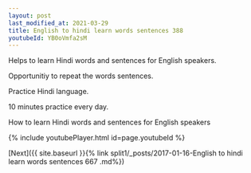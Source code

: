 ```yaml
---
layout: post
last_modified_at: 2021-03-29
title: English to hindi learn words sentences 388 
youtubeId: YB0oVmfa2sM
---
```

 
 
Helps to learn Hindi words and sentences for English speakers.

Opportunitiy to repeat the words sentences. 

Practice Hindi language. 
 
10 minutes practice every day. 
 
How to learn Hindi words and sentences for English speakers 
 
{% include youtubePlayer.html id=page.youtubeId %}
 
 
[Next]({{ site.baseurl }}{% link  split1/_posts/2017-01-16-English to hindi learn words sentences 667 .md%})
 
